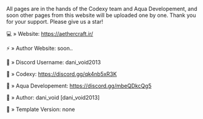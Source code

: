 All pages are in the hands of the Codexy team and Aqua Developement, and soon other pages from this website will be uploaded one by one. Thank you for your support. Please give us a star!

💻 » Website: https://aethercraft.ir/

⚡ » Author Website: soon..

🔗 » Discord Username: dani_void2013

🔗 » Codexy: https://discord.gg/qk4nb5xR3K

🔗 » Aqua Developement: https://discord.gg/mbeQDkcQg5

👤 » Author: dani_void [dani_void2013]

📑 » Template Version: none
